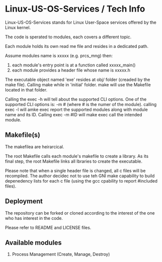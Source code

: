
# Linux-US-OS-Services / Tech Info

Linux-US-OS-Services stands for Linux User-Space services offered by the Linux kernel.

The code is sperated to modules, each covers a different topic.

Each module holds its own read me file and resides in a dedicated path.

Assume modules name is xxxxx (e.g. prcs_mng) then:
1. each module's entry point is at a function called xxxxx_main()
2. each module provides a header file whose name is xxxxx.h

The executable object named 'exe' resides at obj/ folder (creaded by the make file).
Calling make while in 'initial' folder. make will use the Makefile located in that folder.

Calling the exec -h will tell about the supported CLI options.
One of the supported CLI options is: -m # (where # is the numer of the module).
calling exec -l will amke exec report the supported modules along with module name and its ID.
Calling exec -m #ID will make exec call the intended module.


## Makefile(s)

The makefilea are heirarcical.

The root Makefile calls each module's makefile to create a library.
As its final step, the root Makefile links all lbraries to create the executable.

Please note that when a single header file is changed, all c files will be recompiled.
The author decidec not to use teh GNI make capability to build depenedency lists for each c file
(using the gcc cpability to report #included files).


## Deployment

The repository can be forked or cloned according to the
interest of the one who has interest in the code.

Please refer to README and LICENSE files.


## Available modules

1. Process Management (Create, Manage, Destroy)
